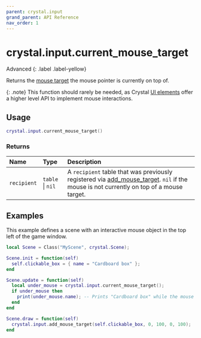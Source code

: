 ```yaml
---
parent: crystal.input
grand_parent: API Reference
nav_order: 1
---
```


# crystal.input.current_mouse_target

Advanced
{: .label .label-yellow}

Returns the [mouse target](add_mouse_target) the mouse pointer is currently on top of.

{: .note}
This function should rarely be needed, as Crystal [UI elements](/crystal/api/ui) offer a higher level API to implement mouse interactions.

## Usage

```lua
crystal.input.current_mouse_target()
```

### Returns

| Name        | Type             | Description                                                                                                                                                |
| :---------- | :--------------- | :--------------------------------------------------------------------------------------------------------------------------------------------------------- |
| `recipient` | `table` \| `nil` | A `recipient` table that was previously registered via [add_mouse_target](add_mouse_target). `nil` if the mouse is not currently on top of a mouse target. |

## Examples

This example defines a scene with an interactive mouse object in the top left of the game window.

```lua
local Scene = Class("MyScene", crystal.Scene);

Scene.init = function(self)
  self.clickable_box = { name = "Cardboard box" };
end

Scene.update = function(self)
  local under_mouse = crystal.input.current_mouse_target();
  if under_mouse then
    print(under_mouse.name); -- Prints "Cardboard box" while the mouse is within the top left of the game window
  end
end

Scene.draw = function(self)
  crystal.input.add_mouse_target(self.clickable_box, 0, 100, 0, 100);
end
```
